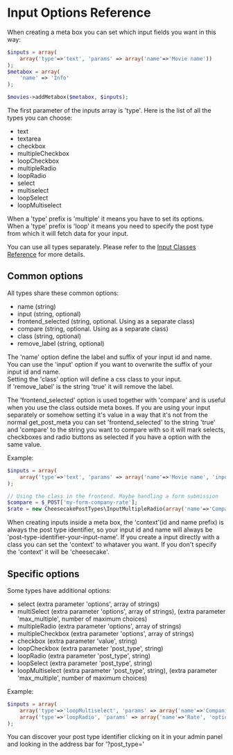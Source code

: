 Input Options Reference
=======================
When creating a meta box you can set which input fields you want in this way:
```php
$inputs = array(
	array('type'=>'text', 'params' => array('name'=>'Movie name'))
);
$metabox = array(
	'name' => 'Info'
);

$movies->addMetabox($metabox, $inputs);
```  
  
The first parameter of the inputs array is 'type'. Here is the list of all the types you can choose:
- text
- textarea
- checkbox
- multipleCheckbox
- loopCheckbox
- multipleRadio
- loopRadio
- select
- multiselect
- loopSelect
- loopMultiselect  
  
When a 'type' prefix is 'multiple' it means you have to set its options.  
When a 'type' prefix is 'loop' it means you need to specify the post type from which it will fetch data for your input.  

You can use all types separately. Please refer to the [Input Classes Reference](input_classes.md) for more details.

Common options
--------------
All types share these common options:
- name (string)
- input (string, optional)
- frontend_selected (string, optional. Using as a separate class)
- compare (string, optional. Using as a separate class)
- class (string, optional)
- remove_label (string, optional)  
  
The 'name' option define the label and suffix of your input id and name.  
You can use the 'input' option if you want to overwrite the suffix of your input id and name.  
Setting the 'class' option will define a css class to your input.  
If 'remove_label' is the string 'true' it will remove the label.  

The 'frontend_selected' option is used together with 'compare' and is useful when you use the class outside meta boxes. If you are using your input separately or somehow setting it's value in a way that it's not from the normal get_post_meta you can set 'frontend_selected' to the string 'true' and 'compare' to the string you want to compare with so it will mark selects, checkboxes and radio buttons as selected if you have a option with the same value.  
  
Example:
```php
$inputs = array(
	array('type'=>'text', 'params' => array('name'=>'Movie name', 'input'=> 'name', 'class'=> 'movie_name', 'remove_label'=> 'true'))
);

// Using the class in the frontend. Maybe handling a form submission
$compare = $_POST['my-form-company-rate'];
$rate = new CheesecakePostTypes\InputMultipleRadio(array('name'=>'Company rate', 'context'=>'my-form', 'options'=> array('Good', 'Regular'), 'frontend_selected'=> 'true', 'compare'=> $compare));
```  
  
When creating inputs inside a meta box, the 'context'(id and name prefix) is always the post type identifier, so your input id and name will always be 'post-type-identifier-your-input-name'. If you create a input directly with a class you can set the 'context' to whataver you want. If you don't specify the 'context' it will be 'cheesecake'.

Specific options
-----------------
Some types have additional options:
- select (extra parameter 'options', array of strings)
- multiSelect (extra parameter 'options', array of strings), (extra parameter 'max_multiple', number of maximum choices)
- multipleRadio (extra parameter 'options', array of strings)
- multipleCheckbox (extra parameter 'options', array of strings)
- checkbox (extra parameter 'value', string)
- loopCheckbox (extra parameter 'post_type', string)
- loopRadio (extra parameter 'post_type', string)
- loopSelect (extra parameter 'post_type', string)
- loopMultiselect (extra parameter 'post_type', string), (extra parameter 'max_multiple', number of maximum choices)  

Example:
```php
$inputs = array(
	array('type'=>'loopMultiselect', 'params' => array('name'=>'Companies', 'post_type'=> 'companies', 'max_multiple'=> '4')),
	array('type'=>'loopRadio', 'params' => array('name'=>'Rate', 'options'=> array('Wonderful', 'Good', 'Regular', 'Hmm')))
);
```  
  
You can discover your post type identifier clicking on it in your admin panel and looking in the address bar for '?post_type='